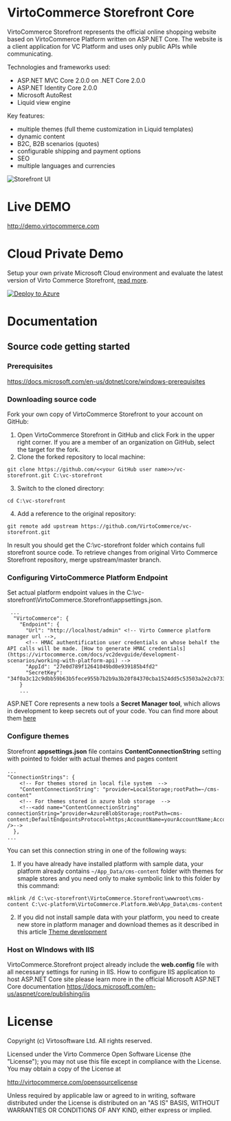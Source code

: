 # VirtoCommerce Storefront Core
VirtoCommerce Storefront represents the official online shopping website based on VirtoCommerce Platform written on ASP.NET Core. The website is a client application for VC Platform and uses only public APIs while communicating.

Technologies and frameworks used:
* ASP.NET MVC Core 2.0.0 on .NET Core 2.0.0
* ASP.NET Identity Core 2.0.0
* Microsoft AutoRest
* Liquid view engine

Key features:
* multiple themes (full theme customization in Liquid templates)
* dynamic content
* B2C, B2B scenarios (quotes)
* configurable shipping and payment options
* SEO
* multiple languages and currencies

![Storefront UI](https://cloud.githubusercontent.com/assets/5801549/15822429/682f32d8-2bfe-11e6-9ddf-562b400afeb1.png)

# Live DEMO
http://demo.virtocommerce.com

# Cloud Private Demo
Setup your own private Microsoft Cloud environment and evaluate the latest version of Virto Commerce Storefront, <a href="http://docs.virtocommerce.com/x/VwAqAQ" target="_blank">read more</a>.

<a href="https://azuredeploy.net/" target="_blank">
  <img alt="Deploy to Azure" src="http://azuredeploy.net/deploybutton.png"/>
</a>


# Documentation

## Source code getting started

### Prerequisites 
https://docs.microsoft.com/en-us/dotnet/core/windows-prerequisites
### Downloading source code

Fork your own copy of VirtoCommerce Storefront to your account on GitHub:

1. Open VirtoCommerce Storefront in GitHub and click Fork in the upper right corner.
If you are a member of an organization on GitHub, select the target for the fork.
2. Clone the forked repository to local machine:
```
git clone https://github.com/<<your GitHub user name>>/vc-storefront.git C:\vc-storefront
```
3. Switch to the cloned directory:

```cd C:\vc-storefront```

4. Add a reference to the original repository:

```git remote add upstream https://github.com/VirtoCommerce/vc-storefront.git```

In result you should get the C:\vc-storefront folder which contains full storefront source code. To retrieve changes from original Virto Commerce Storefront repository, merge upstream/master branch.

### Configuring VirtoCommerce Platform Endpoint
Set actual platform endpoint values in the C:\vc-storefront\VirtoCommerce.Storefront\appsettings.json.

``` 
 ...
  "VirtoCommerce": {
    "Endpoint": {
      "Url": "http://localhost/admin" <!-- Virto Commerce platform manager url -->,
	  <!-- HMAC authentification user credentials on whose behalf the API calls will be made. [How to generate HMAC credentials] (https://virtocommerce.com/docs/vc2devguide/development-scenarios/working-with-platform-api) -->
      "AppId": "27e0d789f12641049bd0e939185b4fd2" 
      "SecretKey": "34f0a3c12c9dbb59b63b5fece955b7b2b9a3b20f84370cba1524dd5c53503a2e2cb733536ecf7ea1e77319a47084a3a2c9d94d36069a432ecc73b72aeba6ea78",
    }
	...
```
ASP.NET Core represents a new tools a **Secret Manager tool**, which allows in development to keep secrets out of your code. 
You can find more about them [here](https://docs.microsoft.com/en-us/aspnet/core/security/app-secrets?tabs=visual-studio)

### Configure themes 
Storefront  **appsettings.json** file contains **ContentConnectionString** setting with pointed to folder with actual themes and pages content
```
...
"ConnectionStrings": {
    <!-- For themes stored in local file system  -->
    "ContentConnectionString": "provider=LocalStorage;rootPath=~/cms-content"
	<!-- For themes stored in azure blob storage  -->
    <!--<add name="ContentConnectionString" connectionString="provider=AzureBlobStorage;rootPath=cms-content;DefaultEndpointsProtocol=https;AccountName=yourAccountName;AccountKey=yourAccountKey" />-->
  },
...
```
You can set this connection string in one of the following ways:
1. If you have already have installed  platform with sample data, your platform already contains `~/App_Data/cms-content` folder with themes for smaple stores
and you need only to make symbolic link to this folder by this command:
```
mklink /d C:\vc-storefront\VirtoCommerce.Storefront\wwwroot\cms-content C:\vc-platform\VirtoCommerce.Platform.Web\App_Data\cms-content
```
2. If you did not install sample data with your platform, you need to create new store in platform manager and download themes as it described in this article 
[Theme development](https://virtocommerce.com/docs/vc2devguide/working-with-storefront/theme-development)

### Host on WIndows with IIS 
VirtoCommerce.Storefront project already include the **web.config** file with all necessary settings for runing in IIS. 
How to configure IIS application to host ASP.NET Core site please learn more in the official Microsoft ASP.NET Core documentation 
https://docs.microsoft.com/en-us/aspnet/core/publishing/iis

# License
Copyright (c) Virtosoftware Ltd.  All rights reserved.

Licensed under the Virto Commerce Open Software License (the "License"); you
may not use this file except in compliance with the License. You may
obtain a copy of the License at

http://virtocommerce.com/opensourcelicense

Unless required by applicable law or agreed to in writing, software
distributed under the License is distributed on an "AS IS" BASIS,
WITHOUT WARRANTIES OR CONDITIONS OF ANY KIND, either express or
implied.
